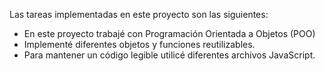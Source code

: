 Las tareas implementadas en este proyecto son las siguientes:

- En este proyecto trabajé con Programación Orientada a Objetos (POO)
- Implementé diferentes objetos y funciones reutilizables.
- Para mantener un código legible utilicé diferentes archivos JavaScript.
